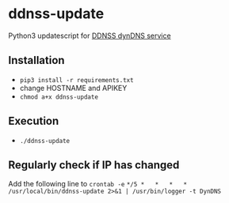 # ddnss-update
Python3 updatescript for [DDNSS dynDNS service](https://www.ddnss.de/)

## Installation

* `pip3 install -r requirements.txt`
* change HOSTNAME and APIKEY
* `chmod a+x ddnss-update`

## Execution

* `./ddnss-update`

## Regularly check if IP has changed

Add the following line to `crontab -e`
`*/5 *   *   *   *    /usr/local/bin/ddnss-update 2>&1 | /usr/bin/logger -t DynDNS`
